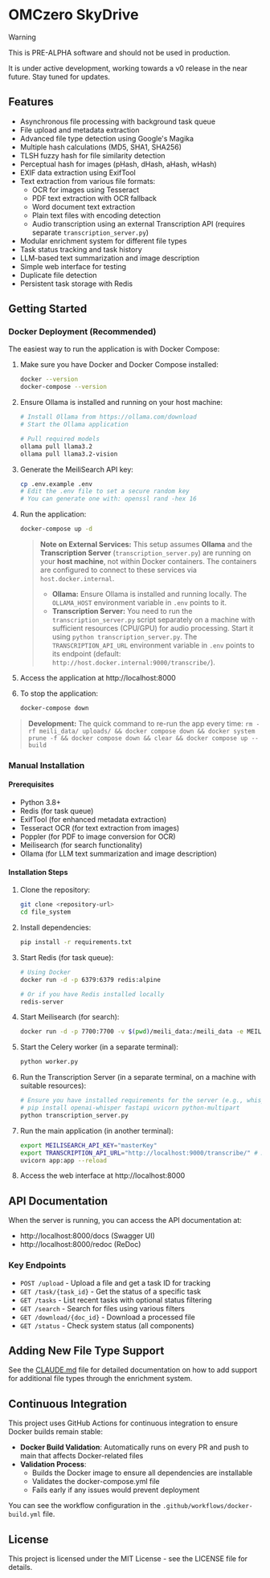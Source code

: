 # OMCzero SkyDrive

> [!WARNING]
> This is PRE-ALPHA software and should not be used in production.
>
> It is under active development, working towards a v0 release in the near future. Stay tuned for updates.



## Features

- Asynchronous file processing with background task queue
- File upload and metadata extraction
- Advanced file type detection using Google's Magika
- Multiple hash calculations (MD5, SHA1, SHA256)
- TLSH fuzzy hash for file similarity detection
- Perceptual hash for images (pHash, dHash, aHash, wHash)
- EXIF data extraction using ExifTool
- Text extraction from various file formats:
  - OCR for images using Tesseract
  - PDF text extraction with OCR fallback
  - Word document text extraction
  - Plain text files with encoding detection
  - Audio transcription using an external Transcription API (requires separate `transcription_server.py`)
- Modular enrichment system for different file types
- Task status tracking and task history
- LLM-based text summarization and image description
- Simple web interface for testing
- Duplicate file detection
- Persistent task storage with Redis

## Getting Started

### Docker Deployment (Recommended)

The easiest way to run the application is with Docker Compose:

1. Make sure you have Docker and Docker Compose installed:
   ```bash
   docker --version
   docker-compose --version
   ```

2. Ensure Ollama is installed and running on your host machine:
   ```bash
   # Install Ollama from https://ollama.com/download
   # Start the Ollama application
   
   # Pull required models
   ollama pull llama3.2
   ollama pull llama3.2-vision
   ```

3. Generate the MeiliSearch API key:
   ```bash
   cp .env.example .env
   # Edit the .env file to set a secure random key
   # You can generate one with: openssl rand -hex 16
   ```

4. Run the application:
   ```bash
   docker-compose up -d
   ```

   > **Note on External Services:** This setup assumes **Ollama** and the **Transcription Server** (`transcription_server.py`) are running on your **host machine**, not within Docker containers. The containers are configured to connect to these services via `host.docker.internal`.
   >
   > - **Ollama:** Ensure Ollama is installed and running locally. The `OLLAMA_HOST` environment variable in `.env` points to it.
   > - **Transcription Server:** You need to run the `transcription_server.py` script separately on a machine with sufficient resources (CPU/GPU) for audio processing. Start it using `python transcription_server.py`. The `TRANSCRIPTION_API_URL` environment variable in `.env` points to its endpoint (default: `http://host.docker.internal:9000/transcribe/`).

5. Access the application at http://localhost:8000

6. To stop the application:
   ```bash
   docker-compose down
   ```

> **Development:** The quick command to re-run the app every time: `rm -rf meili_data/ uploads/ && docker compose down && docker system prune -f && docker compose down && clear && docker compose up --build`

### Manual Installation

#### Prerequisites

- Python 3.8+
- Redis (for task queue)
- ExifTool (for enhanced metadata extraction)
- Tesseract OCR (for text extraction from images)
- Poppler (for PDF to image conversion for OCR)
- Meilisearch (for search functionality)
- Ollama (for LLM text summarization and image description)

#### Installation Steps

1. Clone the repository:
   ```bash
   git clone <repository-url>
   cd file_system
   ```

2. Install dependencies:
   ```bash
   pip install -r requirements.txt
   ```

3. Start Redis (for task queue):
   ```bash
   # Using Docker
   docker run -d -p 6379:6379 redis:alpine
   
   # Or if you have Redis installed locally
   redis-server
   ```

4. Start Meilisearch (for search):
   ```bash
   docker run -d -p 7700:7700 -v $(pwd)/meili_data:/meili_data -e MEILI_NO_ANALYTICS=true -e MEILI_MASTER_KEY="masterKey" getmeili/meilisearch:latest
   ```

5. Start the Celery worker (in a separate terminal):
   ```bash
   python worker.py
   ```

6. Run the Transcription Server (in a separate terminal, on a machine with suitable resources):
   ```bash
   # Ensure you have installed requirements for the server (e.g., whisper, fastapi, uvicorn)
   # pip install openai-whisper fastapi uvicorn python-multipart
   python transcription_server.py
   ```

7. Run the main application (in another terminal):
   ```bash
   export MEILISEARCH_API_KEY="masterKey"
   export TRANSCRIPTION_API_URL="http://localhost:9000/transcribe/" # Adjust if server runs elsewhere
   uvicorn app:app --reload
   ```

8. Access the web interface at http://localhost:8000

## API Documentation

When the server is running, you can access the API documentation at:
- http://localhost:8000/docs (Swagger UI)
- http://localhost:8000/redoc (ReDoc)

### Key Endpoints

- `POST /upload` - Upload a file and get a task ID for tracking
- `GET /task/{task_id}` - Get the status of a specific task
- `GET /tasks` - List recent tasks with optional status filtering
- `GET /search` - Search for files using various filters
- `GET /download/{doc_id}` - Download a processed file
- `GET /status` - Check system status (all components)

## Adding New File Type Support

See the [CLAUDE.md](CLAUDE.md) file for detailed documentation on how to add support for additional file types through the enrichment system.

## Continuous Integration

This project uses GitHub Actions for continuous integration to ensure Docker builds remain stable:

- **Docker Build Validation**: Automatically runs on every PR and push to main that affects Docker-related files
- **Validation Process**:
  - Builds the Docker image to ensure all dependencies are installable
  - Validates the docker-compose.yml file
  - Fails early if any issues would prevent deployment

You can see the workflow configuration in the `.github/workflows/docker-build.yml` file.

## License

This project is licensed under the MIT License - see the LICENSE file for details.
